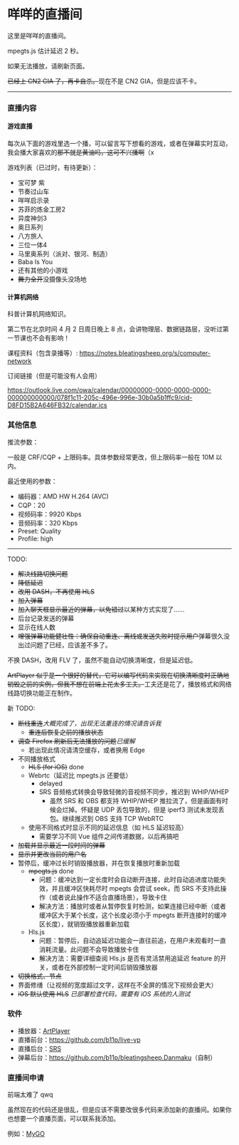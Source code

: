 # 咩咩的直播间

这里是咩咩的直播间。

<Live></Live>

mpegts.js 估计延迟 2 秒。

如果无法播放，请刷新页面。

~~已经上 CN2 GIA 了，再卡自杀。~~<span/>现在不是 CN2 GIA，但是应该不卡。

---
### 直播内容
#### 游戏直播
每次从下面的游戏里选一个播，可以留言写下想看的游戏，或者在弹幕实时互动，我会播大家喜欢的~~那不就是黄油吗，这可不兴播啊~~（x

游戏列表（已过时，有待更新）：

- 宝可梦 紫
- 节奏过山车
- 咩咩启示录
- 苏菲的炼金工房2
- 异度神剑3
- 奥日系列
- 八方旅人
- 三位一体4
- 马里奥系列（派对、银河、制造）
- Baba Is You
- 还有其他的小游戏
- ~~舞力全开~~没摄像头没场地

#### 计算机网络
科普计算机网络知识。

第二节在北京时间 4 月 2 日周日晚上 8 点，会讲物理层、数据链路层，没听过第一节课也不会有影响！

课程资料（包含录播等）: https://notes.bleatingsheep.org/s/computer-network

订阅链接（但是可能没有人会用）

https://outlook.live.com/owa/calendar/00000000-0000-0000-0000-000000000000/078f1c11-205c-496e-996e-30b0a5b1ffc9/cid-D8FD15B2A646FB32/calendar.ics

### 其他信息

推流参数：

一般是 CRF/CQP + 上限码率。具体参数经常更改，但上限码率一般在 10M 以内。

最近使用的参数：

- 编码器：AMD HW H.264 (AVC)
- CQP：20
- 视频码率：9920 Kbps
- 音频码率：320 Kbps
- Preset: Quality
- Profile: high

---
TODO:

- ~~解决线路切换问题~~
- ~~降低延迟~~
- ~~改用 DASH，不再使用 HLS~~
- ~~加入弹幕~~
- ~~加入聊天框显示最近的弹幕，以免错过~~以某种方式实现了……
- 后台记录发送的弹幕
- 显示在线人数
- ~~增强弹幕功能健壮性：确保自动重连、离线或发送失败时提示用户~~弹幕很久没出过问题了已经，应该差不多了。

不换 DASH，改用 FLV 了，虽然不能自动切换清晰度，但是延迟低。

~~ArtPlayer 似乎是一个很好的替代，它可以编写代码来实现在切换清晰度时正确地销毁之前的实例，但我不想在前端上花太多工夫。~~<span />工夫还是花了，播放格式和网络线路切换功能正在制作。

新 TODO:

- ~~断线重连~~*大概完成了，出现无法重连的情况请告诉我*
    - ~~重连后恢复之前的播放状态~~
- ~~调查 Firefox 刷新后无法播放的问题~~*已缓解*
    - 若出现此情况请清空缓存，或者换用 Edge
- 不同播放格式
    - ~~HLS (for iOS)~~ done
    - Webrtc（延迟比 mpegts.js 还要低）
        - delayed
        - SRS 音频格式转换会导致轻微的音视频不同步，推迟到 WHIP/WHEP
            - 虽然 SRS 和 OBS 都支持 WHIP/WHEP 推拉流了，但是画面有时候会烂掉。怀疑是 UDP 丢包导致的，但是 iperf3 测试未发现丢包。继续推迟到 OBS 支持 TCP WebRTC
    - 使用不同格式时显示不同的延迟信息（如 HLS 延迟较高）
        - 需要学习不同 Vue 组件之间传递数据，以后再搞吧
- ~~加载并显示最近一段时间的弹幕~~
- ~~显示并更改当前的用户名~~
- 暂停后，缓冲过长时销毁播放器，并在恢复播放时重新加载
    - ~~mpegts.js~~ done
        - 问题：缓冲达到一定长度时会自动断开连接，此时自动追进度功能失效，并且缓冲区快耗尽时 mpegts 会尝试 seek，而 SRS 不支持此操作（或者说此操作不适合直播场景），导致卡住
        - 解决方法：播放时或者从暂停恢复时检测，如果连接已经中断（或者缓冲区大于某个长度，这个长度必须小于 mpegts 断开连接时的缓冲区长度），就销毁播放器重新加载
    - Hls.js
        - 问题：暂停后，自动追延迟功能会一直往前追，在用户未观看时一直消耗流量。此问题不会导致播放卡住
        - 解决方法：需要详细查阅 Hls.js 是否有灵活禁用追延迟 feature 的开关，或者在外部控制一定时间后销毁播放器
- ~~切换格式、节点~~
- 界面修缮（让视频的宽度超过文字，这样在不全屏的情况下视频会更大）
- ~~iOS 默认使用 HLS~~ *已部署检查代码，需要有 iOS 系统的人测试*

### 软件

- 播放器：[ArtPlayer](https://artplayer.org/document/)
- 直播前台：<https://github.com/b11p/live-vp>
- 直播后台：[SRS](https://github.com/ossrs/srs)
- 弹幕后台：<https://github.com/b11p/bleatingsheep.Danmaku>（自制）

### 直播间申请

前端太难了 qwq

虽然现在的代码还是很乱，但是应该不需要改很多代码来添加新的直播间。如果你也想要一个直播页面，可以联系我添加。

例如：[MyGO](/MyGO/README.md)